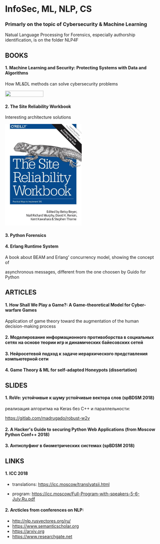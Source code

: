 # InfoSec, ML, NLP, CS
### Primarly on the topic of Cybersecurity & Machine Learning

Natual Language Processing for Forensics, especially authorship identification, is on the folder NLP4F

## BOOKS
</n>

#### 1. Machine Learning and Security: Protecting Systems with Data and Algorithms
How ML&DL methods can solve cybersecurity problems

<img src="mlsec-cover-oreilly.jpg" width="50%" height="50%">


#### 2. The Site Reliability Workbook 
Interesting architecture solutions

<img src="websec.jpg" width="50%" height="50%">


#### 3. Python Forensics


#### 4. Erlang Runtime System
A book about BEAM and Erlang' concurrency model, showing the concept of 

asynchronous messages, different from the one choosen by Guido for Python 


## ARTICLES

#### 1. How Shall We Play a Game?: A Game-theoretical Model for Cyber-warfare Games
Application of game theory toward the augmentation of the human decision-making process

#### 2. Моделирование информационного противоборства в социальных сетях на основе теории игр и динамических байесовских сетей

#### 3. Нейросетевой подход к задаче иерархического представления компьютерной сети

#### 4. Game Theory & ML for self-adapted Honeypots (dissertation)


## SLIDES

#### 1. RoVe: устойчивые к шуму устойчивые вектора слов (spBDSM 2018)
реализация алгоритма на Keras без C++ и  параллельности:

https://gitlab.com/madrugado/robust-w2v

#### 2. A Hacker's Guide to securing Python Web Applications (from Moscow Python Conf++ 2018)

#### 3. Антиспуфинг в биометрических системах (spBDSM 2018)


## LINKS

#### 1. ICC 2018
* translations: https://icc.moscow/translyatsii.html

* program: https://icc.moscow/Full-Program-with-speakers-5-6-July.Ru.pdf

#### 2. Arcticles from conferences on NLP: 
* http://nlp.rusvectores.org/ru/
* https://www.semanticscholar.org
* https://arxiv.org
* https://www.researchgate.net
